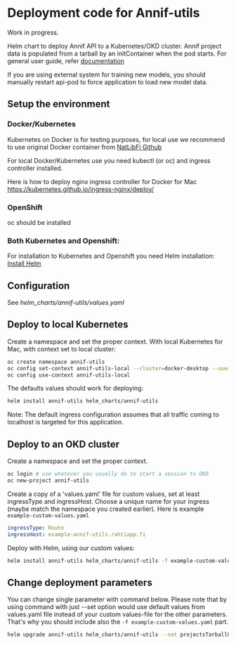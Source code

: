# Deployment code for Annif-utils

Work in progress.

Helm chart to deploy Annif API to a Kubernetes/OKD cluster. Annif project data is populated from a tarball by
an initContainer when the pod starts. For general user guide, refer [documentation](https://github.com/NatLibFi/Annif/wiki/Getting-started)

If you are using external system for training new models, you should manually restart api-pod to force application to load new model data. 

## Setup the environment
### Docker/Kubernetes
Kubernetes on Docker is for testing purposes, for local use we recommend to use original Docker container from [NatLibFi Github](https://github.com/NatLibFi/Annif/wiki/Usage-with-Docker)

For local Docker/Kubernetes use you need kubectl (or oc) and ingress controller installed.

Here is how to deploy nginx ingress controller for Docker for Mac
https://kubernetes.github.io/ingress-nginx/deploy/

### OpenShift
oc should be installed 

### Both Kubernetes and Openshift:

For installation to Kubernetes and Openshift you need Helm installation:
[Install Helm](https://helm.sh/docs/intro/install/)


## Configuration

See *helm_charts/annif-utils/values.yaml*

## Deploy to local Kubernetes

Create a namespace and set the proper context. With local Kubernetes for Mac, with context set to local cluster: 
```bash
oc create namespace annif-utils
oc config set-context annif-utils-local --cluster=docker-desktop --user=docker-desktop --namespace=annif-utils
oc config use-context annif-utils-local
```

The defaults values should work for deploying:

```bash
helm install annif-utils helm_charts/annif-utils 
```

Note: The default ingress configuration assumes that all traffic coming to localhost is targeted for this application. 

## Deploy to an OKD cluster

Create a namespace and set the proper context. 
```bash
oc login # use whatever you usually do to start a session to OKD
oc new-project annif-utils 
```

Create a copy of a 'values.yaml' file for custom values, set at least ingressType and ingressHost. Choose a unique name for your ingress (maybe
match the namespace you created earlier). Here is example `example-custom-values.yaml`

```yaml
ingressType: Route
ingressHost: example-annif-utils.rahtiapp.fi
```

Deploy with Helm, using our custom values:

```bash
helm install annif-utils helm_charts/annif-utils -f example-custom-values.yaml 
```

## Change deployment parameters

You can change single parameter with command below. Please note that by using command with just --set option would use 
default values from values.yaml file instead of your custom values-file for the other parameters. That's why you should 
include also the `-f example-custom-values.yaml` part.


```bash
helm upgrade annif-utils helm_charts/annif-utils --set projectsTarballUrl=https://<<your_custom_url>> -f example-custom-values.yaml
```
